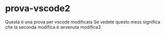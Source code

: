 # prova-vscode2
Questa è una prova per vscode modificata
Se vedete questo mess significa che la seconda modifica è avvenuta
modifica3